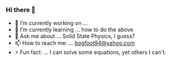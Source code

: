 ### Hi there 👋


- 🔭 I’m currently working on ... 
- 🌱 I’m currently learning ... how to do the above
- 💬 Ask me about ... Solid State Physics, I guess?
- 📫 How to reach me: ... bogfoot94@yahoo.com
- ⚡ Fun fact: ... I can solve some equations, yet others I can't. 
